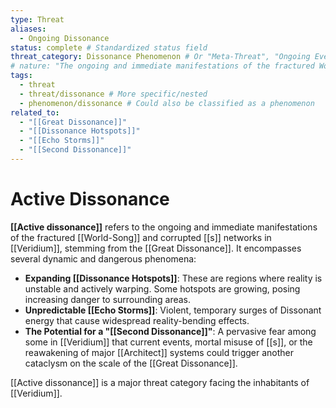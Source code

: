 ```yaml
---
type: Threat
aliases:
  - Ongoing Dissonance
status: complete # Standardized status field
threat_category: Dissonance Phenomenon # Or "Meta-Threat", "Ongoing Event"
# nature: "The ongoing and immediate manifestations of the fractured World-Song and corrupted Source Code." # Optional: A brief summary if desired in frontmatter.
tags:
  - threat
  - threat/dissonance # More specific/nested
  - phenomenon/dissonance # Could also be classified as a phenomenon
related_to:
  - "[[Great Dissonance]]"
  - "[[Dissonance Hotspots]]"
  - "[[Echo Storms]]"
  - "[[Second Dissonance]]"
---
```

# Active Dissonance

**[[Active dissonance]]** refers to the ongoing and immediate manifestations of the fractured [[World-Song]] and corrupted [[s]] networks in [[Veridium]], stemming from the [[Great Dissonance]]. It encompasses several dynamic and dangerous phenomena:

* **Expanding [[Dissonance Hotspots]]**: These are regions where reality is unstable and actively warping. Some hotspots are growing, posing increasing danger to surrounding areas.
* **Unpredictable [[Echo Storms]]**: Violent, temporary surges of Dissonant energy that cause widespread reality-bending effects.
* **The Potential for a "[[Second Dissonance]]"**: A pervasive fear among some in [[Veridium]] that current events, mortal misuse of [[s]], or the reawakening of major [[Architect]] systems could trigger another cataclysm on the scale of the [[Great Dissonance]].

[[Active dissonance]] is a major threat category facing the inhabitants of [[Veridium]].